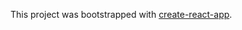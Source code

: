 This project was bootstrapped with [create-react-app](https://github.com/facebook/create-react-app).
